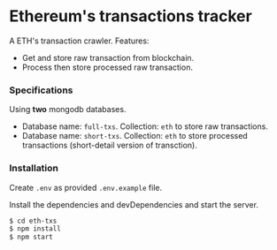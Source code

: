 # Ethereum's transactions tracker

A ETH's transaction crawler. Features:
  - Get and store raw transaction from blockchain. 
  - Process then store processed raw transaction.

### Specifications
Using **two** mongodb databases.
- Database name: `full-txs`. Collection: `eth` to store raw transactions.
- Database name: `short-txs`. Collection: `eth` to store processed transactions (short-detail version of transction).

### Installation
Create `.env` as provided `.env.example` file.

Install the dependencies and devDependencies and start the server.

```sh
$ cd eth-txs
$ npm install
$ npm start
```

